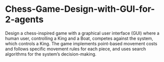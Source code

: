 # Chess-Game-Design-with-GUI-for-2-agents
Design a chess-inspired game with a graphical user interface (GUI) where a human user, controlling a King and a Boat, competes against the system, which controls a King. The game implements point-based movement costs and follows specific movement rules for each piece, and uses search algorithms for the system’s decision-making.
